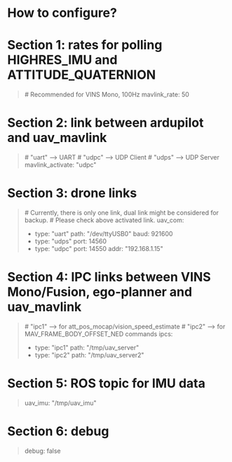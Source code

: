 # How to configure?

# Section 1: rates for polling HIGHRES_IMU and ATTITUDE_QUATERNION

> \# Recommended for VINS Mono, 100Hz
> mavlink_rate: 50

# Section 2: link between ardupilot and uav_mavlink
> \# "uart" --> UART
> \# "udpc" --> UDP Client
> \# "udps" --> UDP Server
> mavlink_activate: "udpc"

# Section 3: drone links
> \# Currently, there is only one link, dual link might be considered for backup.
> \# Please check above activated link.
> uav_com:
>   - type: "uart"
>     path: "/dev/ttyUSB0"
>     baud: 921600
>   - type: "udps"
>     port: 14560
>   - type: "udpc"
>     port: 14550
>     addr: "192.168.1.15"

# Section 4: IPC links between VINS Mono/Fusion, ego-planner and uav_mavlink
> \# "ipc1" --> for att_pos_mocap/vision_speed_estimate 
> \# "ipc2" --> for MAV_FRAME_BODY_OFFSET_NED commands
> ipcs:
>   - type: "ipc1"
>     path: "/tmp/uav_server"
>   - type: "ipc2"
>     path: "/tmp/uav_server2"

# Section 5: ROS topic for IMU data
> uav_imu: "/tmp/uav_imu"

# Section 6: debug
> debug: false